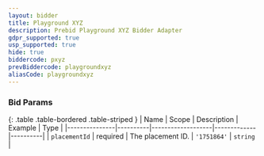 ```yaml
---
layout: bidder
title: Playground XYZ
description: Prebid Playground XYZ Bidder Adapter
gdpr_supported: true
usp_supported: true
hide: true
biddercode: pxyz
prevBiddercode: playgroundxyz
aliasCode: playgroundxyz
---
```


### Bid Params

{: .table .table-bordered .table-striped }
| Name          | Scope    | Description       | Example     | Type     |
|---------------|----------|-------------------|-------------|----------|
| `placementId` | required | The placement ID. | `'1751864'` | `string` |
